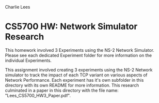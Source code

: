 Charlie Lees
# CS5700 HW: Network Simulator Research

This homework involved 3 Experiments using the NS-2 Network Simulator.\
Please see each dedicated Experiment folder for more information on the individual Experiments.


This assignment involved creating 3 experiments using the NS-2 Network simulator to track the impact of each TCP variant on various aspects of Network Performance. Each experiment has it's own subfolder in this directory with its own README for more information. This research culminated in a paper in this directory with the file name: "Lees_CS5700_HW3_Paper.pdf".
